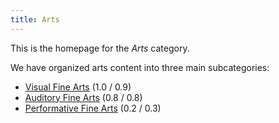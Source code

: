 ```yaml
---
title: Arts
---
```


This is the homepage for the *Arts* category.

We have organized arts content into three main subcategories:

- [Visual Fine Arts](visual/index.html) (1.0 / 0.9)
- [Auditory Fine Arts](auditory/index.html) (0.8 / 0.8)
- [Performative Fine Arts](performative/index.html) (0.2 / 0.3)
